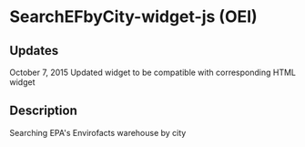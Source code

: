 # SearchEFbyCity-widget-js (OEI)

## Updates
October 7, 2015
Updated widget to be compatible with corresponding HTML widget

## Description
Searching EPA's Envirofacts warehouse by city
